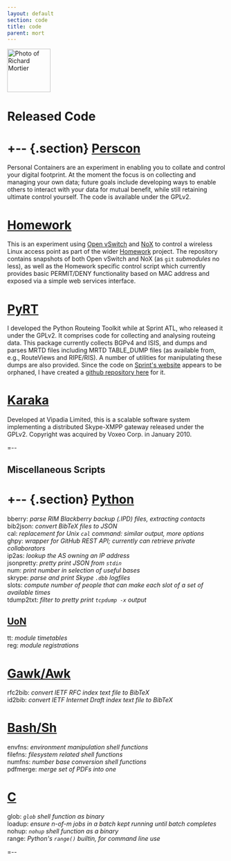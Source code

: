 ```yaml
---
layout: default
section: code
title: code
parent: mort
---
```


<img class='inset right' 
     src='{{site.baseurl}}img/joker.png' 
     title='Richard Mortier' 
     alt='Photo of Richard Mortier' height='100px' />

Released Code
=============

+-- {.section}
[Perscon][]
========

Personal Containers are an experiment in enabling you to collate and
control your digital footprint.  At the moment the focus is on
collecting and managing your own data; future goals include developing
ways to enable others to interact with your data for mutual benefit,
while still retaining ultimate control yourself.  The code is
available under the GPLv2.

[perscon]: http://perscon.net/

[Homework][homework-git]
========

This is an experiment using [Open vSwitch][ovs] and [NoX][] to control
a wireless Linux access point as part of the wider [Homework][]
project.  The repository contains snapshots of both Open vSwitch and
NoX (as `git` *submodules* no less), as well as the Homework specific
control script which currently provides basic PERMIT/DENY
functionality based on MAC address and exposed via a simple web
services interface.

[homework-git]: http://github.com/mor1/homework/
[homework]: http://www.homenetworks.ac.uk/
[ovs]: http://openvswitch.org/
[nox]: http://noxrepo.org/

[PyRT][]
=====

I developed the Python Routeing Toolkit while at Sprint ATL, who
released it under the GPLv2.  It comprises code for collecting and
analysing routeing data.  This package currently collects BGPv4 and
ISIS, and dumps and parses MRTD files including MRTD TABLE_DUMP files
(as available from, e.g., RouteViews and RIPE/RIS).  A number of
utilities for manipulating these dumps are also provided.  Since the
code on [Sprint's website][pyrt] appears to be orphaned, I have
created a [github repository here][pyrt-gh] for it.

[Karaka][]
======

Developed at Vipadia Limited, this is a scalable software system
implementing a distributed Skype-XMPP gateway released under the
GPLv2.  Copyright was acquired by Voxeo Corp. in January 2010.
         
=--

Miscellaneous Scripts
---------------------

+-- {.section}
[Python][]
=======

bberry: *parse RIM Blackberry backup (.IPD) files, extracting contacts*<br>
bib2json: *convert BibTeX files to JSON*<br>
cal: *replacement for Unix `cal` command: similar output, more options*<br>
ghpy: *wrapper for GitHub REST API; currently can retrieve private collaborators*<br>
ip2as: *lookup the AS owning an IP address*<br>
jsonpretty: *pretty print JSON from `stdin`*<br>
num: *print number in selection of useful bases*<br>
skrype: *parse and print Skype `.dbb` logfiles*<br>
slots: *compute number of people that can make each slot of a set of available
times*<br>
tdump2txt: *filter to pretty print `tcpdump -x` output*<br>

[UoN](http://github.com/mor1/uon/)
-------

tt: *module timetables*<br>
reg: *module registrations*


[Gawk/Awk][awk]
========

rfc2bib: *convert IETF RFC index text file to BibTeX*<br>
id2bib: *convert IETF Internet Draft index text file to BibTeX*<br>

[Bash/Sh][sh]
========

envfns: *environment manipulation shell functions*<br>
filefns: *filesystem related shell functions*<br>
numfns: *number base conversion shell functions*<br>
pdfmerge: *merge set of PDFs into one*<br>

[C][cutils]
==

glob: *`glob` shell function as binary*<br>
loadup: *ensure n-of-m jobs in a batch kept running until batch completes*<br>
nohup: *`nohup` shell function as a binary*<br>
range: *Python's `range()` builtin, for command line use*<br>

=--


[pyrt]: https://research.sprintlabs.com/pyrt/
[pyrt-gh]: http://github.com/mor1/pyrt/
[karaka]: http://github.com/mor1/karaka/
[python]: http://github.com/mor1/python-scripts
[awk]: http://github.com/mor1/awk-scripts
[cutils]: http://github.com/mor1/c-utils
[sh]: http://github.com/mor1/sh-scripts
